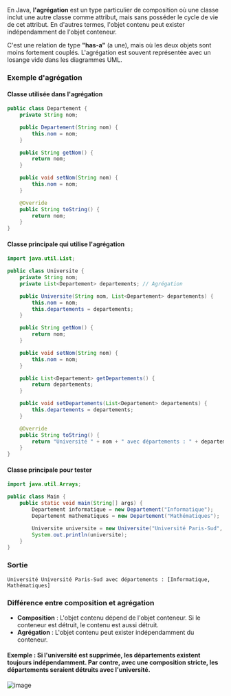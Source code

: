 En Java, **l'agrégation** est un type particulier de composition où une classe inclut une autre classe comme attribut, mais sans posséder le cycle de vie de cet attribut. En d'autres termes, l'objet contenu peut exister indépendamment de l'objet conteneur.

C'est une relation de type **"has-a"** (a une), mais où les deux objets sont moins fortement couplés. L'agrégation est souvent représentée avec un losange vide dans les diagrammes UML.

### Exemple d'agrégation

#### Classe utilisée dans l'agrégation
```java
public class Departement {
    private String nom;

    public Departement(String nom) {
        this.nom = nom;
    }

    public String getNom() {
        return nom;
    }

    public void setNom(String nom) {
        this.nom = nom;
    }

    @Override
    public String toString() {
        return nom;
    }
}
```

#### Classe principale qui utilise l'agrégation
```java
import java.util.List;

public class Universite {
    private String nom;
    private List<Departement> departements; // Agrégation

    public Universite(String nom, List<Departement> departements) {
        this.nom = nom;
        this.departements = departements;
    }

    public String getNom() {
        return nom;
    }

    public void setNom(String nom) {
        this.nom = nom;
    }

    public List<Departement> getDepartements() {
        return departements;
    }

    public void setDepartements(List<Departement> departements) {
        this.departements = departements;
    }

    @Override
    public String toString() {
        return "Université " + nom + " avec départements : " + departements.toString();
    }
}
```

#### Classe principale pour tester
```java
import java.util.Arrays;

public class Main {
    public static void main(String[] args) {
        Departement informatique = new Departement("Informatique");
        Departement mathematiques = new Departement("Mathématiques");

        Universite universite = new Universite("Université Paris-Sud", Arrays.asList(informatique, mathematiques));
        System.out.println(universite);
    }
}
```

### Sortie
```
Université Université Paris-Sud avec départements : [Informatique, Mathématiques]
```

### Différence entre composition et agrégation
- **Composition** : L'objet contenu dépend de l'objet conteneur. Si le conteneur est détruit, le contenu est aussi détruit.
- **Agrégation** : L'objet contenu peut exister indépendamment du conteneur.

#### Exemple : Si l'université est supprimée, les départements existent toujours indépendamment. Par contre, avec une composition stricte, les départements seraient détruits avec l'université.

![image](https://github.com/user-attachments/assets/d929bcbb-1c96-4696-b1ba-67594fc08b4b)
